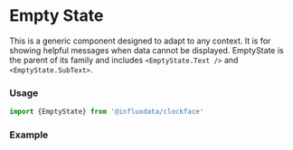 # Empty State

This is a generic component designed to adapt to any context. It is for showing helpful messages when data cannot be displayed. EmptyState is the parent of its family and includes `<EmptyState.Text />` and `<EmptyState.SubText>`. 

### Usage
```jsx
import {EmptyState} from '@influxdata/clockface'
```

### Example
<!-- STORY -->


<!-- STORY HIDE START -->

<!-- STORY HIDE END -->

<!-- PROPS -->
